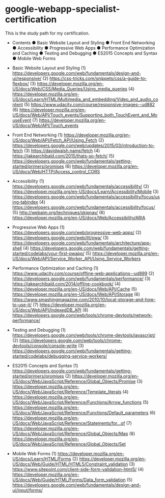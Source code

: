 # google-webapp-specialist-certification
This is the study path for my certification.

- Contents
	 ● Basic Website Layout and Styling
	 ● Front End Networking
	 ● Accessibility
	 ● Progressive Web Apps
	 ● Performance Optimization and Caching
	 ● Testing and Debugging
	 ● ES2015 Concepts and Syntax
	 ● Mobile Web Forms

- Basic Website Layout and Styling
	(1) https://developers.google.com/web/fundamentals/design-and-ui/responsive/
	(2) https://css-tricks.com/snippets/css/a-guide-to-flexbox/
	(3) https://developer.mozilla.org/en-US/docs/Web/CSS/Media_Queries/Using_media_queries
	(4) https://developer.mozilla.org/en-US/docs/Learn/HTML/Multimedia_and_embedding/Video_and_audio_content
	(5) https://www.udacity.com/course/responsive-images--ud882
	(6) https://developer.mozilla.org/en-US/docs/Web/API/Touch_events/Supporting_both_TouchEvent_and_MouseEvent
	(7) https://developer.mozilla.org/en-US/docs/Web/API/Touch_events

- Front End Networking
	(1) https://developer.mozilla.org/en-US/docs/Web/API/Fetch_API/Using_Fetch
	(2) https://developers.google.com/web/updates/2015/03/introduction-to-fetch
	(3) https://davidwalsh.name/fetch
	(4) https://jakearchibald.com/2015/thats-so-fetch/
	(5) https://developers.google.com/web/fundamentals/getting-started/primers/promises
	(6) https://developer.mozilla.org/en-US/docs/Web/HTTP/Access_control_CORS

- Accessibility
	(1) https://developers.google.com/web/fundamentals/accessibility/
	(2) https://developer.mozilla.org/en-US/docs/Learn/Accessibility/Mobile
	(3) https://developers.google.com/web/fundamentals/accessibility/focus/using-tabindex
	(4) https://developers.google.com/web/fundamentals/accessibility/focus/
	(5) http://webaim.org/techniques/skipnav/
	(6) https://developer.mozilla.org/en-US/docs/Web/Accessibility/ARIA

- Progressive Web Apps
	(1) https://developers.google.com/web/progressive-web-apps/
	(2) https://developers.google.com/web/ilt/pwa/
	(3) https://developers.google.com/web/fundamentals/architecture/app-shell
	(4) https://developers.google.com/web/fundamentals/getting-started/codelabs/your-first-pwapp/
	(5) https://developer.mozilla.org/en-US/docs/Web/API/Service_Worker_API/Using_Service_Workers

- Performance Optimization and Caching
	(1) https://www.udacity.com/course/offline-web-applications--ud899
	(2) https://developers.google.com/web/fundamentals/performance/
	(3) https://jakearchibald.com/2014/offline-cookbook/
	(4) https://developer.mozilla.org/en-US/docs/Web/API/Cache
	(5) https://developer.mozilla.org/en-US/docs/Web/API/Storage
	(6) https://www.smashingmagazine.com/2010/10/local-storage-and-how-to-use-it/
	(7) https://developer.mozilla.org/en-US/docs/Web/API/IndexedDB_API
	(8) https://developers.google.com/web/tools/chrome-devtools/network-performance/

- Testing and Debugging
	(1) https://developers.google.com/web/tools/chrome-devtools/javascript/
	(2) https://developers.google.com/web/tools/chrome-devtools/console/console-write
	(3) https://developers.google.com/web/fundamentals/getting-started/codelabs/debugging-service-workers/

- ES2015 Concepts and Syntax
	(1) https://developers.google.com/web/fundamentals/getting-started/primers/promises
	(2) https://developer.mozilla.org/en-US/docs/Web/JavaScript/Reference/Global_Objects/Promise
	(3) https://developer.mozilla.org/en-US/docs/Web/JavaScript/Reference/Template_literals
	(4) https://developer.mozilla.org/en-US/docs/Web/JavaScript/Reference/Functions/Arrow_functions
	(5) https://developer.mozilla.org/en-US/docs/Web/JavaScript/Reference/Functions/Default_parameters
	(6) https://developer.mozilla.org/en-US/docs/Web/JavaScript/Reference/Statements/for...of
	(7) https://developer.mozilla.org/en-US/docs/Web/JavaScript/Reference/Global_Objects/Map
	(8) https://developer.mozilla.org/en-US/docs/Web/JavaScript/Reference/Global_Objects/Set

- Mobile Web Forms
	(1) https://developer.mozilla.org/en-US/docs/Learn/HTML/Forms
	(2) https://developer.mozilla.org/en-US/docs/Web/Guide/HTML/HTML5/Constraint_validation
	(3) https://www.sitepoint.com/client-side-form-validation-html5/
	(4) https://developer.mozilla.org/en-US/docs/Web/Guide/HTML/Forms/Data_form_validation
	(5) https://developers.google.com/web/fundamentals/design-and-ui/input/forms/
